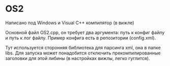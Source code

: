 # OS2

Написано под Windows и Visual C++ компилятор (в вижле)

Основной файл OS2.cpp, он требует два аргумента: путь к конфиг файлу и путь к лог файлу. Пример конфига есть в репозитории (config.xml).

Тут используется сторонняя библиотека для парсинга xml, она в папке libs. Для запуска может понадобится отключить прекомпилированные заголовки для этой либины (в настройках вижлы, легко гуглится).
